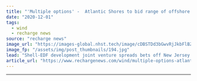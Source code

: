 ```yaml
---
title: "'Multiple options' -  Atlantic Shores to bid range of offshore wind project sizes off US"
date: "2020-12-01"
tags: 
  - wind
  - recharge news
source: "recharge news"
image_url: "https://images-global.nhst.tech/image/cDBSTDd3bGwvRjJkbFlBZXpTeThZVkc1Ujg2SzBrUGg4NGFScjAvZllUOD0=/nhst/binary/baf1f524aeb459dcf797226ef79b255b"
image_fp: "/assets/img/post_thumbnails/194.jpg"
lead: "Shell-EDF development joint venture spreads bets off New Jersey ahead of deadline for up-to-2.4GW solicitation in Atlantic"
article_url: "https://www.rechargenews.com/wind/multiple-options-atlantic-shores-to-bid-range-of-offshore-wind-project-sizes-off-us/2-1-921913"
---
```


---
